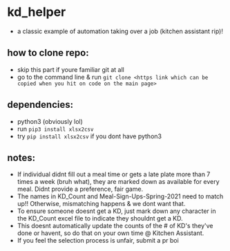 # kd_helper
- a classic example of automation taking over a job (kitchen assistant rip)!

## how to clone repo:
- skip this part if youre familiar git at all
- go to the command line & run `git clone <https link which can be copied when you hit on code on the main page>`

## dependencies: 
- python3 (obviously lol)
- run `pip3 install xlsx2csv`
- try `pip install xlsx2csv` if you dont have python3

## notes: 
- If individual didnt fill out a meal time or gets a late plate more than 7 times a week (bruh what), they are marked down as available for every meal. Didnt provide a preference, fair game. 
- The names in KD_Count and Meal-Sign-Ups-Spring-2021 need to match up!! Otherwise, mismatching happens & we dont want that.
- To ensure someone doesnt get a KD, just mark down any character in the KD_Count excel file to indicate they shouldnt get a KD. 
- This doesnt automatically update the counts of the # of KD's they've done or havent, so do that on your own time @ Kitchen Assistant. 
- If you feel the selection process is unfair, submit a pr boi 

